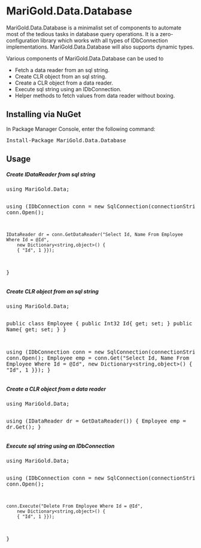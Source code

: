 <h1>MariGold.Data.Database</h1>
<p>
MariGold.Data.Database is a minimalist set of components to automate most of the tedious tasks in database query operations. It is a zero-configuration library which works with all types of IDbConnection implementations. MariGold.Data.Database will also supports dynamic types.
</p>
<p>
Various components of MariGold.Data.Database can be used to
<ul>
<li>Fetch a data reader from an sql string.</li>
<li>Create CLR object from an sql string.</li>
<li>Create a CLR object from a data reader.</li>
<li>Execute sql string using an IDbConnection.</li>
<li>Helper methods to fetch values from data reader without boxing.</li>
</ul>
</p>
<h2>Installing via NuGet</h2>
<p>
In Package Manager Console, enter the following command:
</p>
<pre>
Install-Package MariGold.Data.Database
</pre>
<h2>Usage</h2>
<h5>Create IDataReader from sql string</h5>
<div class="highlight highlight-source-cs">
<pre>
using MariGold.Data;

using (IDbConnection conn = new SqlConnection(connectionString))
{
	conn.Open();

	IDataReader dr = conn.GetDataReader("Select Id, Name From Employee Where Id = @Id",
		new Dictionary<string,object>() {
		{ "Id", 1 }});
	
}
</pre>
</div>
<h5>Create CLR object from an sql string</h5>
<div class="highlight highlight-source-cs">
<pre>
using MariGold.Data;

public class Employee
{
	public Int32 Id{ get; set; }
	public String Name{ get; set; }
}


using (IDbConnection conn = new SqlConnection(connectionString))
{
	conn.Open();
	Employee emp = conn.Get<Employee>("Select Id, Name From Employee Where Id = @Id",
		new Dictionary<string,object>() {
		{ "Id", 1 }});
}
</pre>
</div>
<h5>Create a CLR object from a data reader</h5>
<div class="highlight highlight-source-cs">
<pre>
using MariGold.Data;

using (IDataReader dr = GetDataReader())
{
	Employee emp = dr.Get<Employee>();
}
</pre>
</div>
<h5>Execute sql string using an IDbConnection</h5>
<div class="highlight highlight-source-cs">
<pre>
using MariGold.Data;

using (IDbConnection conn = new SqlConnection(connectionString))
{
	conn.Open();
				
	conn.Execute("Delete From Employee Where Id = @Id",
		new Dictionary<string,object>() {
		{ "Id", 1 }});
}
</pre>
</div>
